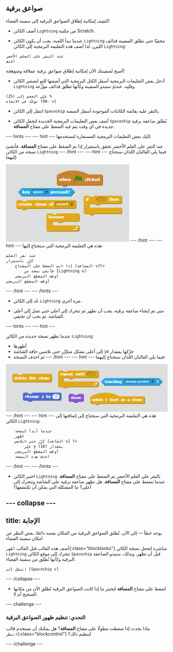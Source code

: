 ## صواعق برقية

لنُضِف إمكانية إطلاق الصواعق البرقية إلى سفينة الفضاء!

+ أضف الكائن `Lightning` من مكتبة Scratch.  

+ عندما تبدأ اللعبة، يجب أن يكون الكائن `Lightning` مخفيًا حتى تطلق السفينة قذائف الليزر، لذا أضف هذه التعليمة البرمجية إلى الكائن `Lightning`:

```blocks
عند النقر على العلم الأخضر
اختف
```

أصبح لسفينتك الآن إمكانية إطلاق صواعق برقية عملاقة ومتوهجة!

+ أدخل بعض التعليمات البرمجية أسفل الكتل البرمجية التي أضفتها للتو لتصغير الكائن `Lightning` وقلبِه. عندئذٍ ستبدو السفينة وكأنها تطلق قذائف موزَّعة.

```blocks
عيِّن الحجم إلى (25) %
توجَّه في الاتجاه (90- v)
```

+ انتقل إلى الكائن `Spaceship` بالنقر عليه بقائمة الكائنات الموجودة أسفل المنصة.

+ أضف بعض التعليمات البرمجية الجديدة لتجعل الكائن `Spaceship` يُطلق صاعقة برقية جديدة في أي وقت يتم فيه الضغط على مفتاح **المسافة**.

--- hints ---
--- hint ---
إليك بعض التعليمات البرمجية المستعارة لتستخدمها:

عند النقر على العلم الأخضر
تحقق باستمرار
إذا تم الضغط على مفتاح **المسافة**، فأنشئ نسخة من الكائن `Lightning`
--- /hint ---
--- hint ---
فيما يلي القالبان اللذان ستحتاج إليهما:

![Hint](images/hint-lightning.png)
--- /hint ---
--- hint ---
هذه هي التعليمة البرمجية التي ستحتاج إليها:

```blocks
عند نقر العلم
كرِّر باستمرار
	إذا <تم الضغط على المفتاح [المسافة v]؟>
		فأنشئ نسخة من [Lightning v]
	أوقف المقطع البرمجي
أوقف المقطع البرمجي
```
--- /hint ---
--- /hints ---

+ عُد إلى الكائن `Lightning` مرة أخرى.

+ متى تم إنشاء صاعقة برقية، يجب أن تظهر ثم تتحرك إلى أعلى حتى تصل إلى أعلى الشاشة. ثم يجب أن تختفي.

--- hints ---
--- hint ---

عندما تظهر نسخة جديدة من الكائن `Lightning`:
- أظهرها
- حرِّكها بمقدار `10` إلى أعلى بشكل متكرِّر حتى تلامس حافة الشاشة
- ثم احذف النسخة
--- /hint ---
--- hint ---
فيما يلي القالبان اللذان ستحتاج إليهما:

![Move lightning](images/move-hint-lightning.png)
--- /hint ---
--- hint ---
هذه هي التعليمة البرمجية التي ستحتاج إلى إضافتها إلى الكائن `Lightning`:

```blocks
	عندما أبدأ كنسخة
    اظهر
	كرِّر حتى <يلامس [الحافة v] ؟>
		غيِّر y بمقدار (10)
	أوقف المقطع البرمجي
	احذف هذه النسخة
```
--- /hint ---
--- /hints ---



+ اختبر الكائن `Lightning` بالنقر على العلم الأخضر ثم الضغط على مفتاح **المسافة**. عندما تضغط على مفتاح **المسافة**، هل تظهر صاعقة برقية على الشاشة وتتحرك إلى أعلى؟ ما المشكلة التي يمكن أن تكتشفها؟

--- collapse ---
---
title: الإجابة
---
يوجد خطأ — إلى الآن، تُطلق الصواعق البرقية من المكان نفسه دائمًا، بغض النظر عن مكان سفينة الفضاء!

أضف هذه القالب قبل القالب `أظهر`{:class="blocklooks"} مباشرة لتجعل نسخة الكائن `Lightning` تتحرك إلى موقع الكائن `Spaceship` قبل أن تظهر. وبذلك، ستبدو الصاعقة البرقية وكأنها تُطلق من سفينة الفضاء.

```blocks
انتقل إلى [Spaceship v]
```

--- /collapse ---

+ اضغط على مفتاح **المسافة** لتختبر ما إذا كانت الصواعق البرقية تُطلق الآن من مكانها الصحيح أم لا.

--- challenge ---
### التحدي: تنظيم ظهور الصواعق البرقية
ماذا يحدث إذا ضغطت مطولًا على مفتاح **المسافة**؟ هل يمكنك أن تستخدم قالب `انتظر`{:class="blockcontrol"} لتنظيم ذلك؟

--- /challenge ---
